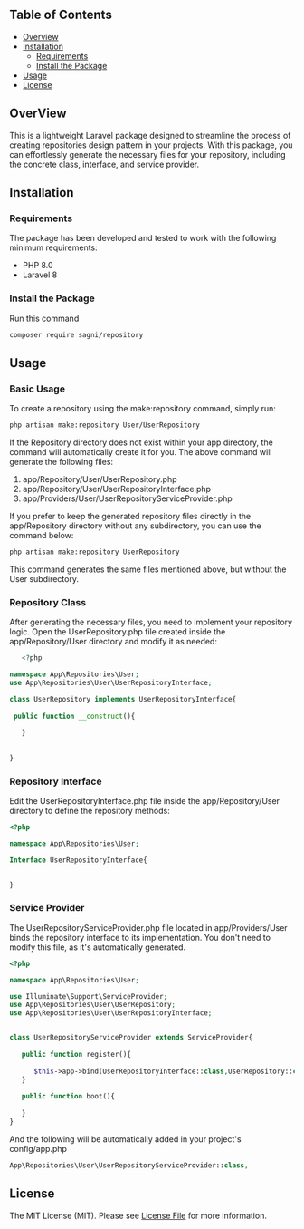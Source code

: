 ## Table of Contents

- [Overview](#overview)
- [Installation](#installation)
    - [Requirements](#requirements)
    - [Install the Package](#install-the-package)
- [Usage](#usage)
- [License](#license)

## OverView

This is a lightweight Laravel package designed to streamline the process of creating repositories design pattern in your projects. With this package, you can effortlessly generate the necessary files for your repository, including the concrete class, interface, and service provider.

## Installation

### Requirements
The package has been developed and tested to work with the following minimum requirements:

- PHP 8.0
- Laravel 8

### Install the Package
Run this command

```bash
composer require sagni/repository
```



## Usage

### Basic Usage 

To create a repository using the make:repository command, simply run:

```bash
php artisan make:repository User/UserRepository
```

<!-- After runnig the command the following files will be automatically created in your project  -->
If the Repository directory does not exist within your app directory, the command will automatically create it for you. The above command will generate the following files:

   1. app/Repository/User/UserRepository.php
   2. app/Repository/User/UserRepositoryInterface.php
   3. app/Providers/User/UserRepositoryServiceProvider.php

If you prefer to keep the generated repository files directly in the app/Repository directory without any subdirectory, you can use the command below:

```bash
php artisan make:repository UserRepository
```
This command generates the same files mentioned above, but without the User subdirectory.




### Repository Class
After generating the necessary files, you need to implement your repository logic. Open the UserRepository.php file created inside the app/Repository/User directory and modify it as needed:

```php
   <?php

namespace App\Repositories\User;
use App\Repositories\User\UserRepositoryInterface;

class UserRepository implements UserRepositoryInterface{
 
 public function __construct(){
     
   }
   
   
}
```

### Repository Interface
Edit the UserRepositoryInterface.php file inside the app/Repository/User directory to define the repository methods:

```php
<?php

namespace App\Repositories\User;

Interface UserRepositoryInterface{

  
}
```
### Service Provider

The UserRepositoryServiceProvider.php file located in app/Providers/User binds the repository interface to its implementation. You don't need to modify this file, as it's automatically generated.

```php
<?php

namespace App\Repositories\User;

use Illuminate\Support\ServiceProvider;
use App\Repositories\User\UserRepository;
use App\Repositories\User\UserRepositoryInterface;


class UserRepositoryServiceProvider extends ServiceProvider{
   
   public function register(){
   
      $this->app->bind(UserRepositoryInterface::class,UserRepository::class);
   }
   
   public function boot(){
   
   }
}
```
And the following will be automatically added in your project's config/app.php

```php
App\Repositories\User\UserRepositoryServiceProvider::class,
```

## License

The MIT License (MIT). Please see [License File](LICENSE.md) for more information.
